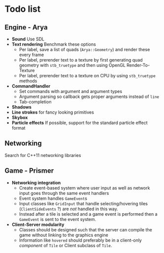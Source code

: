 # Todo list

## Engine - Arya

- **Sound** Use SDL
- **Text rendering** Benchmark these options
    - Per label, save a list of quads (`Arya::Geometry`) and render these every frame
    - Per label, prerender text to a texture by first generating quad geometry with `stb_truetype` and then using OpenGL Render-To-Texture
    - Per label, prerender text to a texture on CPU by using `stb_truetype` methods
- **CommandHandler**
    - Set commands with argument and argument types
    - Argument parsing so callback gets proper arguments instead of `line`
    - Tab-completion
- **Shadows**
- **Line strokes** for fancy looking primitives
- **Skybox**
- **Particle effects** If possible, support for the standard particle effect format

## Networking

Search for C++11 networking libraries

## Game - Prismer

- **Networking integration**
    - Create event-based system where user input as well as network input goes through the same event handlers
    - Event system handles `GameEvent`s
    - Input classes like `GridInput` that handle selecting/hovering tiles (`ClientSideEvents` ?) are *not* handled in this way.
    - Instead after a tile is selected and a game event is performed then a `GameEvent` is sent to the event system.
- **Client-Server modularity**
    - Classes should be designed such that the server can compile the game without linking to the graphics engine
    - Information like `hovered` should preferably be in a client-only *component* of `Tile` or Client subclass of `Tile`.


